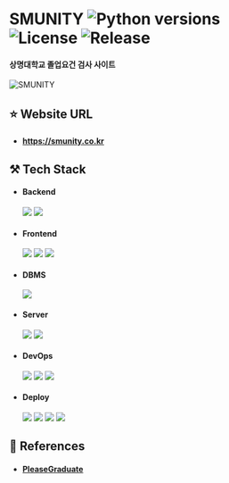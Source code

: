 # SMUNITY ![Python versions](https://img.shields.io/badge/Python-3.9-blue) ![License](https://img.shields.io/badge/license-MIT-green) ![Release](https://img.shields.io/badge/release-1.6.4-red)

#### 상명대학교 졸업요건 검사 사이트

![SMUNITY](https://github.com/smu-nity/SMUNITY/assets/63601183/f1e9be66-3894-42f7-a3a7-b730e8066a58)

## ⭐ Website URL

* #### https://smunity.co.kr

## ⚒️ Tech Stack

* #### Backend
  <img src="https://img.shields.io/badge/Python-3.9-3776AB?style=round-square&logo=Python&logoColor=white"/>
  <img src="https://img.shields.io/badge/Django-4.1.5-092E20?style=round-square&logo=Django&logoColor=white"/>

* #### Frontend
  <img src="https://img.shields.io/badge/HTML-E34F26?style=round-square&logo=HTML5&logoColor=white"/>
  <img src="https://img.shields.io/badge/JavaScript-F7DF1E?style=round-square&logo=JavaScript&logoColor=white"/>
  <img src="https://img.shields.io/badge/CSS-1572B6?style=round-square&logo=CSS3&logoColor=white"/>

* #### DBMS
  <img src="https://img.shields.io/badge/MySQL-8.0.28-4479A1?style=round-square&logo=MySQL&logoColor=white"/>

* #### Server
  <img src="https://img.shields.io/badge/NGINX-009639?style=round-square&logo=NGINX&logoColor=white"/>
  <img src="https://img.shields.io/badge/Gunicorn-499848?style=round-square&logo=Gunicorn&logoColor=white"/>

* #### DevOps
  <img src="https://img.shields.io/badge/Git-F05032?style=round-square&logo=Git&logoColor=white"/>
  <img src="https://img.shields.io/badge/GitHub-181717?style=round-square&logo=github&logoColor=white"/>
  <img src="https://img.shields.io/badge/Docker-2496ED?style=round-square&logo=Docker&logoColor=white"/>

* #### Deploy
  <img src="https://img.shields.io/badge/AWS-232F3E?style=round-square&logo=amazonaws&logoColor=white"/>
  <img src="https://img.shields.io/badge/EC2-FF9900?style=round-square&logo=amazonec2&logoColor=white"/>
  <img src="https://img.shields.io/badge/RDS-527FFF?style=round-square&logo=amazonrds&logoColor=white"/>
  <img src="https://img.shields.io/badge/Route%2053-8C4FFF?style=round-square&logo=amazonroute53&logoColor=white"/>

## 📘 References

* #### [PleaseGraduate](https://github.com/hanjo8813/PleaseGraduate)
